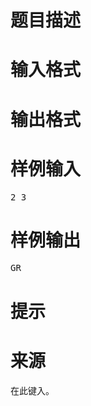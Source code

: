 

# 题目描述



# 输入格式



# 输出格式



# 样例输入


<pre>2 3</pre>

# 样例输出


<pre>GR</pre>

# 提示



# 来源


<p>
在此键入。
</p>
